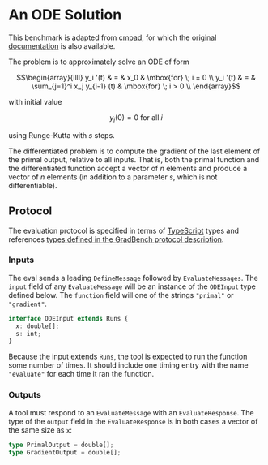 # An ODE Solution

This benchmark is adapted from [cmpad][], for which the [original
documentation][] is also available.

The problem is to approximately solve an ODE of form

```math
\begin{array}{llll}
y_i '(t) & = & x_0                          & \mbox{for} \; i = 0 \\
y_i '(t) & = & \sum_{j=1}^i x_j y_{i-1} (t) & \mbox{for} \; i > 0  \\
\end{array}
```

with initial value

```math
y_i (0) = 0  \; \mbox{for all} \; i
```

using Runge-Kutta with $s$ steps.

The differentiated problem is to compute the gradient of the last
element of the primal output, relative to all inputs. That is, both
the primal function and the differentiated function accept a vector of
$n$ elements and produce a vector of $n$ elements (in addition to a
parameter $s$, which is not differentiable).

## Protocol

The evaluation protocol is specified in terms of [TypeScript][] types
and references [types defined in the GradBench protocol
description][protocol].

### Inputs

The eval sends a leading `DefineMessage` followed by
`EvaluateMessages`. The `input` field of any `EvaluateMessage` will be
an instance of the `ODEInput` type defined below. The `function` field
will one of the strings `"primal"` or `"gradient"`.

```typescript
interface ODEInput extends Runs {
  x: double[];
  s: int;
}
```

Because the input extends `Runs`, the tool is expected to run the
function some number of times. It should include one timing entry with
the name `"evaluate"` for each time it ran the function.

### Outputs

A tool must respond to an `EvaluateMessage` with an
`EvaluateResponse`. The type of the `output` field in the
`EvaluateResponse` is in both cases a vector of the same size as `x`:

```typescript
type PrimalOutput = double[];
type GradientOutput = double[];
```

[cmpad]: https://github.com/bradbell/cmpad
[original documentation]: https://cmpad.readthedocs.io/an_ode.html
[protocol]: /CONTRIBUTING.md#types
[typescript]: https://www.typescriptlang.org/
